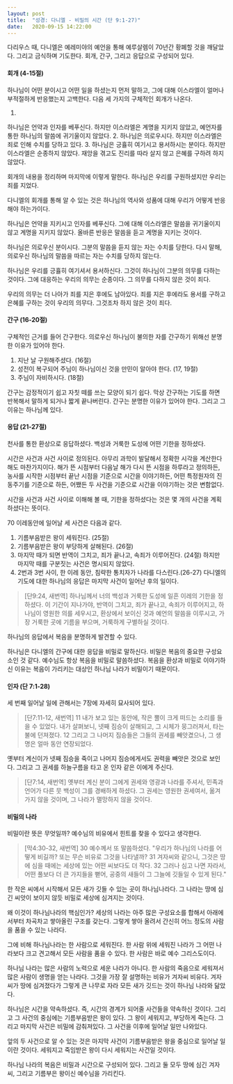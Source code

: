 ```yaml
---
layout: post
title:  "성경: 다니엘 - 비밀의 시간 (단 9:1-27)"
date:   2020-09-15 14:22:00
---
```



다리우스 때, 다니엘은 예레미야의 예언을 통해 예루살렘이 70년간 황폐할 것을 깨달았다. 
그리고 금식하며 기도한다.
회개, 간구, 그리고 응답으로 구성되어 있다.

#### 회개 (4-15절)

하나님이 어떤 분이시고 어떤 일을 하셨는지 먼저 말하고, 그에 대해 이스라엘이 얼머나 부적절하게 반응했는지 고백한다. 다음 세 가지의 구체적인 회개가 나온다.

1. 
하나님은 언약과 인자를 베푸신다. 
하지만 이스라엘은 계명을 지키지 않았고, 예언자를 통한 하나님의 말씀에 귀기울이지 않았다.
2. 
하나님은 의로우시다. 하지만 이스라엘은 죄로 인해 수치를 당하고 있다.
3. 
하나님은 긍휼히 여기시고 용서하시는 분이다.
하지만 이스라엘은 순종하지 않았다. 
재앙을 겪고도 진리를 따라 살지 않고 은혜를 구하려 하지 않았다.

회개의 내용을 정리하며 마지막에 이렇게 말한다. 
하나님은 우리를 구원하셨지만 우리는 죄를 지었다.

다니엘의 회개를 통해 알 수 있는 것은 하나님의 역사와 성품에 대해 우리가 어떻게 반응해야 하는가이다. 

하나님은 언약을 지키시고 인자를 베푸신다. 
그에 대해 이스라엘은 말씀을 귀기울이지 않고 계명을 지키지 않았다. 
올바른 반응은 말씀을 듣고 계명을 지키는 것이다. 

하나님은 의로우신 분이시다. 
그분의 말씀을 듣지 않는 자는 수치를 당한다. 
다시 말해, 의로우신 하나님의 말씀을 따르는 자는 수치를 당하지 않는다. 

하나님은 우리를 긍휼히 여기셔서 용서하신다. 
그것이 하나님이 그분의 의무를 다하는 것이다. 
그에 대응하는 우리의 의무는 순종이다. 
그 의무를 다하지 않은 것이 죄다. 

우리의 의무는 더 나아가 죄를 지은 후에도 남아있다. 
죄를 지은 후에라도 용서를 구하고 은혜를 구하는 것이 우리의 의무다. 
그것조차 하지 않은 것이 죄다.

#### 간구 (16-20절)

구체적인 근거를 들어 간구한다. 의로우신 하나님이 불의한 자를 간구하기 위해선 분명한 이유가 있어야 한다. 

1. 지난 날 구원해주셨다. (16절)
2. 성전이 복구되어 주님이 하나님이신 것을 만민이 알아야 한다. (17, 19절)
3. 주님이 자비하시다. (18절)

간구는 감정적이기 쉽고 자칫 떼를 쓰는 모양이 되기 쉽다. 
막상 간구하는 기도를 하면 반복해서 말하게 되거나 짧게 끝나버린다. 
간구는 분명한 이유가 있어야 한다. 
그리고 그 이유는 하나님께 있다. 

#### 응답 (21-27절)

천사를 통한 환상으로 응답하셨다.
백성과 거룩한 도성에 어떤 기한을 정하셨다. 

시간은 사건과 사건 사이로 정의된다. 
아무리 과학이 발달해서 정확한 시각을 계산한다해도 마찬가지이다. 
해가 뜬 시점부터 다음날 해가 다시 뜬 시점을 하루라고 정의하든, 농사를 시작한 시점부터 끝난 시점을 기준으로 시간을 이야기하든, 어떤 특정원자의 진동주기를 기준으로 하든, 어쨌든 두 사건을 기준으로 시간을 이야기하는 것은 변함없다.

시간을 사건과 사건 사이로 이해해 볼 때, 기한을 정하셨다는 것은 몇 개의 사건을 계획하셨다는 뜻이다. 

70 이레동안에 일어날 세 사건은 다음과 같다. 
1. 기름부음받은 왕이 세워진다. (25절)
2. 기름부음받은 왕이 부당하게 살해된다. (26절)
3. 마지막 때가 되면 반역이 그치고, 죄가 끝나고, 속죄가 이루어진다. (24절) 하지만 마지막 때를 구분짓는 사건은 명시되지 않았다.
4. 2번과 3번 사이, 한 이레 동안, 침략한 통치자가 나라를 다스린다.(26-27) 다니엘의 기도에 대한 하나님의 응답은 마지막 사건이 일어난 후의 일이다. 

> [단9:24, 새번역] 하나님께서 너의 백성과 거룩한 도성에 일흔 이레의 기한을 정하셨다. 이 기간이 지나가야, 반역이 그치고, 죄가 끝나고, 속죄가 이루어지고, 하나님이 영원한 의를 세우시고, 환상에서 보이신 것과 예언의 말씀을 이루시고, 가장 거룩한 곳에 기름을 부으며, 거룩하게 구별하실 것이다. 

하나님의 응답에서 복음을 분명하게 발견할 수 있다. 

하나님은 다니엘의 간구에 대한 응답을 비밀로 말하신다. 
비밀은 복음의 중요한 구성요소인 것 같다. 
예수님도 항상 복음을 비밀로 말씀하셨다. 
복음을 환상과 비밀로 이야기하신 이유는 복음이 가리키는 대상인 하나님 나라가 비밀이기 때문이다. 

#### 인자 (단 7:1-28)

세 번째 일어날 일에 관해서는 7장에 자세히 묘사되어 있다.

>[단7:11-12, 새번역]
11 내가 보고 있는 동안에, 작은 뿔이 크게 떠드는 소리를 들을 수 있었다. 내가 살펴보니, 넷째 짐승이 살해되고, 그 시체가 뭉그러져서, 타는 불에 던져졌다.
12 그리고 그 나머지 짐승들은 그들의 권세를 빼앗겼으나, 그 생명은 얼마 동안 연장되었다.

옛부터 계신이가 넷째 짐승을 죽이고 나머지 짐승에게서도 권력을 빼앗은 것으로 보인다. 
그리고 그 권세를 하늘구름을 타고 온 인자 같은 이에게 주신다.

> [단7:14, 새번역] 옛부터 계신 분이 그에게 권세와 영광과 나라를 주셔서, 민족과 언어가 다른 뭇 백성이 그를 경배하게 하셨다. 그 권세는 영원한 권세여서, 옮겨 가지 않을 것이며, 그 나라가 멸망하지 않을 것이다.

#### 비밀의 나라

비밀이란 뜻은 무엇일까? 
예수님의 비유에서 힌트를 찾을 수 있다고 생각한다. 

> [막4:30-32, 새번역] 
30 예수께서 또 말씀하셨다. "우리가 하나님의 나라를 어떻게 비길까? 또는 무슨 비유로 그것을 나타낼까? 
31 겨자씨와 같으니, 그것은 땅에 심을 때에는 세상에 있는 어떤 씨보다도 더 작다. 
32 그러나 심고 나면 자라서, 어떤 풀보다 더 큰 가지들을 뻗어, 공중의 새들이 그 그늘에 깃들일 수 있게 된다."

한 작은 씨에서 시작해서 모든 새가 깃들 수 있는 곳이 하나님나라다. 
그 나라는 땅에 심긴 씨앗이 보이지 않듯 비밀로 세상에 심겨지는 것이다. 

왜 이것이 하나님나라의 핵심인가? 
세상의 나라는 아주 많은 구성요소를 합해서 아래에서부터 차곡차고 쌓아올린 구조를 갖는다. 
그렇게 쌓아 올려서 간신히 어느 정도의 사람을 품을 수 있는 나라다. 

그에 비해 하나님나라는 한 사람으로 세워진다. 
한 사람 위에 세워진 나라가 그 어떤 나라보다 크고 견고해서 모든 사람을 품을 수 있다. 
한 사람은 바로 예수 그리스도이다. 

하나님 나라는 많은 사람의 노력으로 세운 나라가 아니다. 
한 사람의 죽음으로 세워져서 많은 사람이 생명을 얻는 나라다. 
그것을 가장 잘 설명하는 비유가 겨자씨 비유다. 
겨자씨가 땅에 심겨졌다가 그렇게 큰 나무로 자라 모든 새가 깃드는 것이 하나님 나라와 닮았다. 

하나님은 시간을 약속하셨다. 
즉, 시간의 경계가 되어줄 사건들을 약속하신 것이다. 
그리고 그 사건의 중심에는 기름부음받은 왕이 있다. 
그 왕이 세워지고, 부당하게 죽는다. 
그리고 마지막 사건은 비밀에 감춰져있다. 
그 사건을 이후에 일어날 일만 나와있다. 

앞의 두 사건으로 알 수 있는 것은 마지막 사건이 기름부음받은 왕을 중심으로 일어날 일이란 것이다. 
세워지고 죽임받은 왕이 다시 세워지는 사건일 것이다. 

하나님 나라의 복음은 비밀과 시간으로 구성되어 있다. 
그리고 둘 모두 땅에 심긴 겨자씨, 그리고 기름부은 왕이신 예수님을 가리킨다. 


